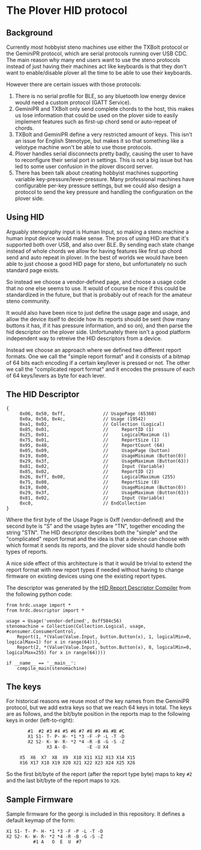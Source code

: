 # The Plover HID protocol

## Background

Currently most hobbyist steno machines use either the TXBolt protocol or the
GeminiPR protocol, which are serial protocols running over USB CDC. The main
reason why many end users want to use the steno protocols instead of just
having their machines act like keyboards is that they don't want to
enable/disable plover all the time to be able to use their keyboards.

However there are certain issues with those protocols:

1. There is no serial profile for BLE, so any bluetooth low energy device would
   need a custom protocol (GATT Service).
2. GeminiPR and TXBolt only send complete chords to the host, this makes us
   lose information that could be used on the plover side to easily implement
   features such as first-up chord send or auto-repeat of chords.
3. TXBolt and GeminiPR define a very restricted amount of keys. This isn't an
   issue for English Stenotype, but makes it so that something like a velotype
   machine won't be able to use those protocols.
4. Plover handles serial disconnects pretty badly, causing the user to have to
   reconfigure their serial port in settings. This is not a big issue but has
   led to some user confusion in the plover discord server.
5. There has been talk about creating hobbyist machines supporting variable
   key-pressure/lever-pressure. Many professional machines have configurable
   per-key pressure settings, but we could also design a protocol to send the
   key pressure and handling the configuration on the plover side.

## Using HID
Arguably stenography input is Human Input, so making a steno machine a human
input device would make sense.  The pros of using HID are that it's supported
both over USB, and also over BLE.  By sending each state change instead of
whole chords we allow for having features like first up chord send and auto
repeat in plover. In the best of worlds we would have been able to just choose
a good HID page for steno, but unfortunately no such standard page exists.

So instead we choose a vendor-defined page, and choose a usage code that no one
else seems to use. It would of course be nice if this could be standardized in
the future, but that is probably out of reach for the amateur steno community.

It would also have been nice to just define the usage page and usage, and allow
the device itself to decide how its reports should be sent (how many buttons it
has, if it has pressure information, and so on), and then parse the hid
descriptor on the plover side. Unfortunately there isn't a good platform
independent way to retreive the HID descriptors from a device.

Instead we choose an approach where we defined two different report formats.
One we call the "simple report format" and it consists of a bitmap of 64 bits
each encoding if a certain key/lever is pressed or not. The other we call the
"complicated report format" and it encodes the pressure of each of 64 keys/levers as byte for each lever.

## The HID Descriptor
```
{
     0x06, 0x50, 0xff,              // UsagePage (65360)
     0x0a, 0x56, 0x4c,              // Usage (19542)
     0xa1, 0x02,                    // Collection (Logical)
     0x85, 0x01,                    //     ReportID (1)
     0x25, 0x01,                    //     LogicalMaximum (1)
     0x75, 0x01,                    //     ReportSize (1)
     0x95, 0x40,                    //     ReportCount (64)
     0x05, 0x09,                    //     UsagePage (button)
     0x19, 0x00,                    //     UsageMinimum (Button(0))
     0x29, 0x3f,                    //     UsageMaximum (Button(63))
     0x81, 0x02,                    //     Input (Variable)
     0x85, 0x02,                    //     ReportID (2)
     0x26, 0xff, 0x00,              //     LogicalMaximum (255)
     0x75, 0x08,                    //     ReportSize (8)
     0x19, 0x00,                    //     UsageMinimum (Button(0))
     0x29, 0x3f,                    //     UsageMaximum (Button(63))
     0x81, 0x02,                    //     Input (Variable)
     0xc0,                          // EndCollection
}
```
Where the first byte of the Usage Page is 0xff (vendor-defined) and the second
byte is "S" and the usage bytes are "TN", together encoding the string "STN".
The HID descriptor describes both the "simple" and the "complicated" report
format and the idea is that a device can choose with which format it sends its
reports, and the plover side should handle both types of reports.

A nice side effect of this architecture is that it would be trivial to extend
the report format with new report types if needed without having to change firmware on
existing devices using one the existing report types.

The descriptor was generated by the [HID Report Descriptor Compiler](https://github.com/nipo/hrdc) from the following python code:
```
from hrdc.usage import *
from hrdc.descriptor import *

usage = Usage('vendor-defined', 0xff504c56)
stenomachine = Collection(Collection.Logical, usage, #consumer.ConsumerControl,
    Report(1, *(Value(Value.Input, button.Button(x), 1, logicalMin=0, logicalMax=1) for x in range(64))),
    Report(2, *(Value(Value.Input, button.Button(x), 8, logicalMin=0, logicalMax=255) for x in range(64))))

if __name__ == '__main__':
    compile_main(stenomachine)
```

## The keys
For historical reasons we reuse most of the key names from the GeminiPR protocol, but we add extra keys so that we reach 64 keys in total.
The keys are as follows, and the bit/byte position in the reports map to the following keys in order (left-to-right):
```
        #1  #2 #3 #4 #5 #6 #7 #8 #9 #A #B #C
        X1 S1- T- P- H- *1 *3 -F -P -L -T -D
        X2 S2- K- W- R- *2 *4 -R -B -G -S -Z
               X3 A- O-       -E -U X4

     X5  X6  X7  X8  X9  X10 X11 X12 X13 X14 X15
     X16 X17 X18 X19 X20 X21 X22 X23 X24 X25 X26
```

So the first bit/byte of the report (after the report type byte) maps to key
`#2` and the last bit/byte of the report maps to `X26`.

## Sample Firmware

Sample firmware for the georgi is included in this repository. It defines a default keymap of the form:
```
X1 S1- T- P- H- *1 *3 -F -P -L -T -D
X2 S2- K- W- R- *2 *4 -R -B -G -S -Z
          #1 A   O  E  U  #7
```
